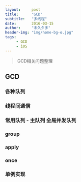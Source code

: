 ```yaml
---
layout:     post
title:      "GCD"
subtitle:   "多线程"
date:       2016-03-15
author:     "未久夕多"
header-img: "img/home-bg-o.jpg"
tags:
     - GCD 
     - iOS
---
```


> GCD相关问题整理

## GCD

### 各种队列

### 线程间通信

### 常用队列 - 主队列  全局并发队列

### group

### apply

### once

### 单例实现

### 